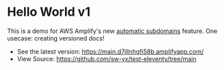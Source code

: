 # Hello World v1

This is a demo for AWS Amplify's new [automatic subdomains](https://aws.amazon.com/blogs/mobile/automatically-create-and-delete-custom-sub-domains-for-your-branch-deployments-with-amplify-console/) feature. One usecase: creating versioned docs!

- See the latest version: https://main.d7jllnhqfi58b.amplifyapp.com/
- View Source: <a href="https://github.com/sw-yx/test-eleventy/tree/main">https://github.com/sw-yx/test-eleventy/tree/main</a>
